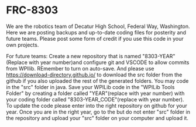 # FRC-8303

  We are the robotics team of Decatur High School, Federal Way, Washington. Here we are posting backups and up-to-date coding files for posterity and future teams. Please post some form of credit if you use this code in your own projects.

  For future teams: Create a new repository that is named "8303-YEAR"(Replace with year number)and configure git and VSCODE to allow commits from WPIlib. REmember to turn on auto-save. And please use <https://download-directory.github.io/> to download the src folder from the github if you also uploaded the rest of the generated folders. You may code in the "src" folder in java. Save your WPILib code in the "WPILib Tools Folder" by creating a folder called "YEAR"(replace with year number) with your coding folder called "8303-YEAR_CODE"(replace with year number). To update the code please enter into the right repository on github for your year. Once you are in the right year, go to the but do not enter "src" folder in the repository and upload your "src" folder on your computer and upload it.
